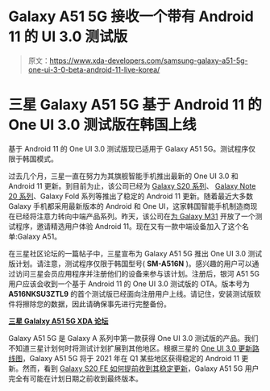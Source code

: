 # Galaxy A51 5G 接收一个带有 Android 11 的 UI 3.0 测试版

> 原文：<https://www.xda-developers.com/samsung-galaxy-a51-5g-one-ui-3-0-beta-android-11-live-korea/>

# 三星 Galaxy A51 5G 基于 Android 11 的 One UI 3.0 测试版在韩国上线

基于 Android 11 的 One UI 3.0 测试版现已适用于 Galaxy A51 5G。测试程序仅限于韩国模式。

过去几个月，三星一直在努力为其旗舰智能手机推出最新的 One UI 3.0 和 Android 11 更新。到目前为止，该公司已经为 [Galaxy S20 系列](https://www.xda-developers.com/samsung-galaxy-s20-stable-one-ui-3-android-11/)、 [Galaxy Note 20 系列](https://www.xda-developers.com/samsung-galaxy-note-20-ultra-one-ui-3-0-update-rollout-begins-us/)、Galaxy Fold 系列等推出了稳定的 Android 11 更新。随着最近大多数 Galaxy 手机都采用最新版本的 Android 和 One UI，这家韩国智能手机制造商现在已经将注意力转向中端产品系列。昨天，该公司在[为 Galaxy M31](https://www.xda-developers.com/samsung-galaxy-m31-one-ui-3-0-beta-android-11/) 开放了一个测试程序，邀请精选用户体验 Android 11。现在又有一款中端设备加入了这个名单:Galaxy A51。

在三星社区论坛的一篇帖子中，三星宣布为 Galaxy A51 5G 推出 One UI 3.0 测试版计划。请注意，测试程序仅限于韩国型号( **SM-A516N** )。感兴趣的用户可以通过访问三星会员应用程序并注册他们的设备来参与该计划。注册后，银河 A51 5G 用户应该会收到一个基于 Android 11 的 One UI 3.0 测试版的 OTA。版本号为 **A516NKSU3ZTL9** 的首个测试版已经面向注册用户上线。请记住，安装测试版软件将擦除您的数据，因此请确保事先进行完整备份。

**[三星 Galalxy A51 5G XDA 论坛](https://forum.xda-developers.com/galaxy-a51-5g)**

Galaxy A51 5G 是 Galaxy A 系列中第一款获得 One UI 3.0 测试版的产品。我们不知道三星计划何时将测试计划扩展到其他地区。根据三星的 [One UI 3.0 更新路线图](https://www.xda-developers.com/samsung-galaxy-phone-one-ui-3-0-android-11-update-timeline/)，Galaxy A51 5G 将于 2021 年在 Q1 某些地区获得稳定的 Android 11 更新。然而，看到 [Galaxy S20 FE 如何提前收到其稳定更新](https://www.xda-developers.com/one-ui-3-0-rolling-out-samsung-galaxy-s20-fe/)，Galaxy A51 5G 用户完全有可能在计划日期之前收到最终版本。